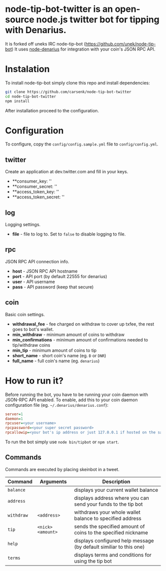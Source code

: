 # node-tip-bot-twitter is an open-source node.js twitter bot for tipping with Denarius.

It is forked off uneks IRC node-tip-bot (https://github.com/unek/node-tip-bot)
It uses [node-denarius](https://github.com/carsenk/node-denarius) for integration with your coin's JSON RPC API.

# Instalation
To install node-tip-bot simply clone this repo and install dependencies:
```bash
git clone https://github.com/carsenk/node-tip-bot-twitter
cd node-tip-bot-twitter
npm install
```
After installation proceed to the configuration.

# Configuration
To configure, copy the `config/config.sample.yml` file to `config/config.yml`.

## twitter
Create an application at dev.twitter.com and fill in your keys.
* **consumer_key: ''
* **consumer_secret: ''
* **access_token_key: ''
* **access_token_secret: '' 

## log
Logging settings.
* **file** - file to log to. Set to `false` to disable logging to file.

## rpc
JSON RPC API connection info.
* **host** - JSON RPC API hostname
* **port** - API port (by default 22555 for denarius)
* **user** - API username
* **pass** - API password (keep that secure)

## coin
Basic coin settings.
* **withdrawal_fee** - fee charged on withdraw to cover up txfee, the rest goes to bot's wallet.
* **min_withdraw** - minimum amount of coins to withdraw
* **min_confirmations** - minimum amount of confirmations needed to tip/withdraw coins
* **min_tip** - minimum amount of coins to tip
* **short_name** - short coin's name (eg. `Đ` or `DNR`)
* **full_name** - full coin's name (eg. `denarius`)

# How to run it?
Before running the bot, you have to be running your coin daemon with JSON-RPC API enabled. To enable, add this to your coin daemon configuration file (eg. `~/.denarius/denarius.conf`):
```ini
server=1
daemon=1
rpcuser=<your username>
rpcpassword=<your super secret password>
rpcallowip=<your bot's ip address or just 127.0.0.1 if hosted on the same machine>
```
To run the bot simply use `node bin/tipbot` or `npm start`.

## Commands
Commands are executed by placing skeinbot <command> <arguments> in a tweet.

| **Command** | **Arguments**     | **Description**
|-------------|-------------------|--------------------------------------------------------------------
| `balance`   |                   | displays your current wallet balance
| `address`   |                   | displays address where you can send your funds to the tip bot
| `withdraw`  | `<address>`       | withdraws your whole wallet balance to specified address
| `tip`       | `<nick> <amount>` | sends the specified amount of coins to the specified nickname
| `help`      |                   | displays configured help message (by default similiar to this one)
| `terms`     |                   | displays terms and conditions for using the tip bot


